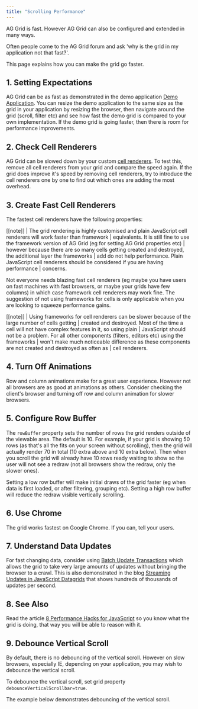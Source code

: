 ```yaml
---
title: "Scrolling Performance"
---
```


AG Grid is fast. However AG Grid can also be configured and extended in many ways.

Often people come to the AG Grid forum and ask 'why is the grid in my application not that fast?'.

This page explains how you can make the grid go faster.

## 1. Setting Expectations

AG Grid can be as fast as demonstrated in the demo application [Demo Application](../../example.php). You can resize the demo application to the same size as the grid in your application by resizing the browser, then navigate around the grid (scroll, filter etc) and see how fast the demo grid is compared to your own implementation. If the demo grid is going faster, then there is room for performance improvements.

## 2. Check Cell Renderers

AG Grid can be slowed down by your custom
[cell renderers](/component-cell-renderer/). To test this, remove all cell renderers from your grid and compare the speed again. If the grid does improve it's speed by removing cell renderers, try to introduce the cell renderers one by one to find out which ones are adding the most overhead.

## 3. Create Fast Cell Renderers

The fastest cell renderers have the following properties:

[[note]]
| The grid rendering is highly customised and plain JavaScript cell renderers will work faster than framework
| equivalents. It is still fine to use the framework version of AG Grid (eg for setting AG Grid properties etc)
| however because there are so many cells getting created and destroyed, the additional layer the frameworks
| add do not help performance. Plain JavaScript cell renderers should be considered if you are having performance
| concerns.

Not everyone needs blazing fast cell renderers (eg maybe you have users on fast machines with fast browsers, or maybe your grids have few columns) in which case framework cell renderers may work fine. The suggestion of not using frameworks for cells is only applicable when you are looking to squeeze performance gains.

[[note]]
| Using frameworks for cell renderers can be slower because of the large number of cells getting
| created and destroyed. Most of the time a cell will not have complex features in it, so using plain
| JavaScript should not be a problem. For all other components (filters, editors etc) using the frameworks
| won't make much noticeable difference as these components are not created and destroyed as often as
| cell renderers.

## 4. Turn Off Animations

Row and column animations make for a great user experience. However not all browsers are as good at animations as others. Consider checking the client's browser and turning off row and column animation for slower browsers.

## 5. Configure Row Buffer

The `rowBuffer` property sets the number of rows the grid renders outside of the viewable area. The default is 10. For example, if your grid is showing 50 rows (as that's all the fits on your screen without scrolling), then the grid will actually render 70 in total (10 extra above and 10 extra below). Then when you scroll the grid will already have 10 rows ready waiting to show so the user will not see a redraw (not all browsers show the redraw, only the slower ones).

Setting a low row buffer will make initial draws of the grid faster (eg when data is first loaded, or after filtering, grouping etc). Setting a high row buffer will reduce the redraw visible vertically scrolling.

## 6. Use Chrome

The grid works fastest on Google Chrome. If you can, tell your users.

## 7. Understand Data Updates

For fast changing data, consider using [Batch Update Transactions](/data-update-high-frequency/) which allows the grid to take very large amounts of updates without bringing the browser to a crawl. This is also demonstrated in the blog
[Streaming Updates in JavaScript Datagrids](https://medium.com/ag-grid/how-to-test-for-the-best-html5-grid-for-streaming-updates-53545bb9256a) that shows hundreds of thousands of updates per second.

## 8. See Also

Read the article [8 Performance Hacks for JavaScript](../../javascript-table/8-performance-hacks-for-javascript/) so you know what the grid is doing, that way you will be able to reason with it.

## 9. Debounce Vertical Scroll

By default, there is no debouncing of the vertical scroll. However on slow browsers, especially IE, depending on your application, you may wish to debounce the vertical scroll.

To debounce the vertical scroll, set grid property `debounceVerticalScrollbar=true`.

The example below demonstrates debouncing of the vertical scroll.

<grid-example title='Debounce Vertical Scroll' name='debounce-vertical-scroll' type='generated'></grid-example>
